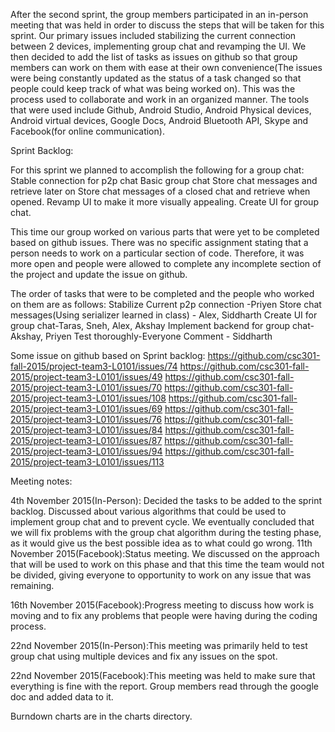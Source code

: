 After the second sprint, the group members participated in an in-person meeting that was held in order to discuss the steps that will be taken for this sprint. Our primary issues included stabilizing the current connection between 2 devices, implementing group chat and revamping the UI. We then decided to add the list of tasks as issues on github so that group members can work on them with ease at their own convenience(The issues were being constantly updated as the status of a task changed so that people could keep track of what was being worked on). This was the process used to collaborate and work in an organized manner. The tools that were used include Github, Android Studio, Android Physical devices, Android virtual devices, Google Docs, Android Bluetooth API, Skype and Facebook(for online communication). 


Sprint Backlog:

For this sprint we planned to accomplish the following for a group chat:
Stable connection for p2p chat
Basic group chat
Store chat messages and retrieve later on
Store chat messages of a closed chat and retrieve when opened.
Revamp UI to make it more visually appealing.
Create UI for group chat.

This time our group worked on various parts that were yet to be completed based on github issues. There was no specific assignment stating that a person needs to work on a particular section of code. Therefore, it was more open and people were allowed to complete any incomplete section of the project and update the issue on github.

The order of tasks that were to be completed and the people who worked on them are as follows: 
Stabilize Current p2p connection -Priyen
Store chat messages(Using serializer learned in class) - Alex, Siddharth
Create UI for group chat-Taras, Sneh, Alex, Akshay
Implement backend for group chat-Akshay, Priyen
Test thoroughly-Everyone
Comment - Siddharth

Some issue on github based on Sprint backlog:
https://github.com/csc301-fall-2015/project-team3-L0101/issues/74 
https://github.com/csc301-fall-2015/project-team3-L0101/issues/49 
https://github.com/csc301-fall-2015/project-team3-L0101/issues/70 
https://github.com/csc301-fall-2015/project-team3-L0101/issues/108 
https://github.com/csc301-fall-2015/project-team3-L0101/issues/69
https://github.com/csc301-fall-2015/project-team3-L0101/issues/76 
https://github.com/csc301-fall-2015/project-team3-L0101/issues/84 
https://github.com/csc301-fall-2015/project-team3-L0101/issues/87 
https://github.com/csc301-fall-2015/project-team3-L0101/issues/94 
https://github.com/csc301-fall-2015/project-team3-L0101/issues/113 


Meeting notes:

4th November 2015(In-Person): Decided the tasks to be added to the sprint backlog. Discussed about various algorithms that could be used to implement group chat and to prevent cycle. We eventually concluded that we will fix problems with the group chat algorithm during the testing phase, as it would give us the best possible idea as to what could go wrong.
11th November 2015(Facebook):Status meeting. We discussed on the approach that will be used to work on this phase and that this time the team would not be divided, giving everyone to opportunity to work on any issue that was remaining.  

16th November 2015(Facebook):Progress meeting to discuss how work is moving and to fix any problems that people were having during the coding process.

22nd November 2015(In-Person):This meeting was primarily held to test group chat using multiple devices and fix any issues on the spot.

22nd November 2015(Facebook):This meeting was held to make sure that everything is fine with the report. Group members read through the google doc and added data to it.

Burndown charts are in the charts directory.
